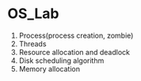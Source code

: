 # OS_Lab

1) Process(process creation, zombie)
2) Threads
3) Resource allocation and deadlock
4) Disk scheduling algorithm
5) Memory allocation
